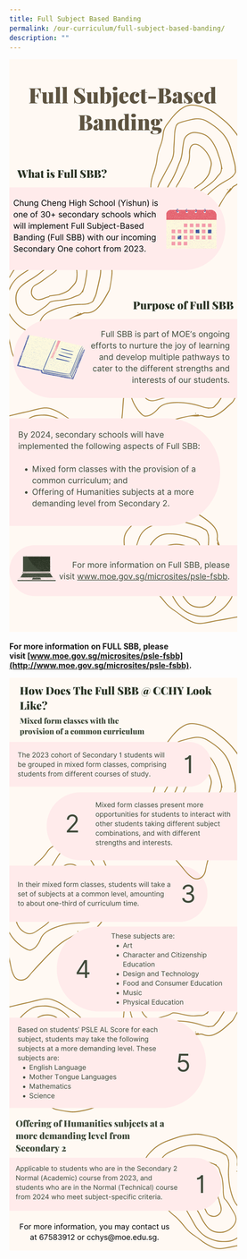 ```yaml
---
title: Full Subject Based Banding
permalink: /our-curriculum/full-subject-based-banding/
description: ""
---
```

![](/images/Our%20Curriculum/Full%20Subject%20Based%20Banding/Full%20SBB%20image%201.png)

**For more information on FULL SBB, please visit [www.moe.gov.sg/microsites/psle-fsbb](http://www.moe.gov.sg/microsites/psle-fsbb).**

![](/images/Our%20Curriculum/Full%20Subject%20Based%20Banding/Full%20SBB%20image%202.png)